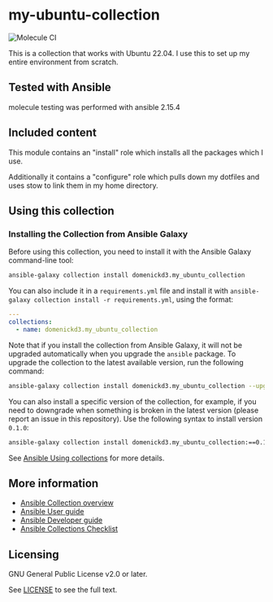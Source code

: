 # my-ubuntu-collection
<!-- Add CI and code coverage badges here. Samples included below. -->
![Molecule CI](https://github.com/domenickd3/my-ubuntu-collection/actions/workflows/molecule-ci.yml/badge.svg)

<!-- Describe the collection and why a user would want to use it. What does the collection do? -->
This is a collection that works with Ubuntu 22.04. I use this to set up my entire environment from scratch.

## Tested with Ansible

<!-- List the versions of Ansible the collection has been tested with. Must match what is in galaxy.yml. -->
molecule testing was performed with ansible 2.15.4

## Included content
<!-- Galaxy will eventually list the module docs within the UI, but until that is ready, you may need to either describe your plugins etc here, or point to an external docsite to cover that information. -->

This module contains an "install" role which installs all the packages which I use.

Additionally it contains a "configure" role which pulls down my dotfiles and uses stow to link them in my home directory.


## Using this collection

<!--Include some quick examples that cover the most common use cases for your collection content. It can include the following examples of installation and upgrade (change NAMESPACE.COLLECTION_NAME correspondingly):-->

### Installing the Collection from Ansible Galaxy

Before using this collection, you need to install it with the Ansible Galaxy command-line tool:
```bash
ansible-galaxy collection install domenickd3.my_ubuntu_collection
```

You can also include it in a `requirements.yml` file and install it with `ansible-galaxy collection install -r requirements.yml`, using the format:
```yaml
---
collections:
  - name: domenickd3.my_ubuntu_collection
```

Note that if you install the collection from Ansible Galaxy, it will not be upgraded automatically when you upgrade the `ansible` package. To upgrade the collection to the latest available version, run the following command:
```bash
ansible-galaxy collection install domenickd3.my_ubuntu_collection --upgrade
```

You can also install a specific version of the collection, for example, if you need to downgrade when something is broken in the latest version (please report an issue in this repository). Use the following syntax to install version `0.1.0`:

```bash
ansible-galaxy collection install domenickd3.my_ubuntu_collection:==0.1.0
```

See [Ansible Using collections](https://docs.ansible.com/ansible/devel/user_guide/collections_using.html) for more details.

## More information

<!-- List out where the user can find additional information, such as working group meeting times, slack/IRC channels, or documentation for the product this collection automates. At a minimum, link to: -->

- [Ansible Collection overview](https://github.com/ansible-collections/overview)
- [Ansible User guide](https://docs.ansible.com/ansible/devel/user_guide/index.html)
- [Ansible Developer guide](https://docs.ansible.com/ansible/devel/dev_guide/index.html)
- [Ansible Collections Checklist](https://github.com/ansible-collections/overview/blob/main/collection_requirements.rst)

## Licensing
GNU General Public License v2.0 or later.

See [LICENSE](https://www.gnu.org/licenses/gpl-2.0.txt) to see the full text.

